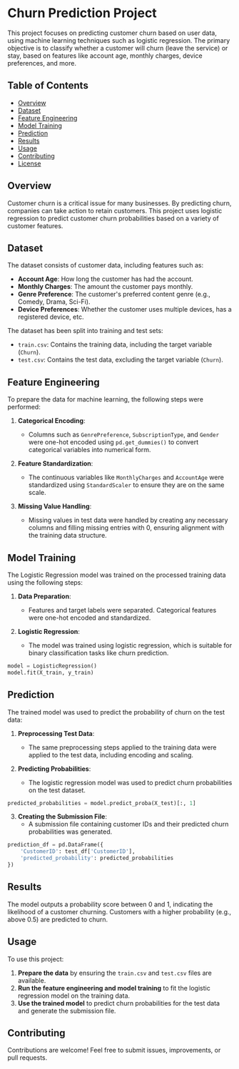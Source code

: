 # Churn Prediction Project

This project focuses on predicting customer churn based on user data, using machine learning techniques such as logistic regression. The primary objective is to classify whether a customer will churn (leave the service) or stay, based on features like account age, monthly charges, device preferences, and more.

## Table of Contents

- [Overview](#overview)
- [Dataset](#dataset)
- [Feature Engineering](#feature-engineering)
- [Model Training](#model-training)
- [Prediction](#prediction)
- [Results](#results)
- [Usage](#usage)
- [Contributing](#contributing)
- [License](#license)

## Overview

Customer churn is a critical issue for many businesses. By predicting churn, companies can take action to retain customers. This project uses logistic regression to predict customer churn probabilities based on a variety of customer features.

## Dataset

The dataset consists of customer data, including features such as:

- **Account Age**: How long the customer has had the account.
- **Monthly Charges**: The amount the customer pays monthly.
- **Genre Preference**: The customer's preferred content genre (e.g., Comedy, Drama, Sci-Fi).
- **Device Preferences**: Whether the customer uses multiple devices, has a registered device, etc.

The dataset has been split into training and test sets:
- `train.csv`: Contains the training data, including the target variable (`Churn`).
- `test.csv`: Contains the test data, excluding the target variable (`Churn`).

## Feature Engineering

To prepare the data for machine learning, the following steps were performed:

1. **Categorical Encoding**: 
   - Columns such as `GenrePreference`, `SubscriptionType`, and `Gender` were one-hot encoded using `pd.get_dummies()` to convert categorical variables into numerical form.
   
2. **Feature Standardization**: 
   - The continuous variables like `MonthlyCharges` and `AccountAge` were standardized using `StandardScaler` to ensure they are on the same scale.
   
3. **Missing Value Handling**: 
   - Missing values in test data were handled by creating any necessary columns and filling missing entries with 0, ensuring alignment with the training data structure.

## Model Training

The Logistic Regression model was trained on the processed training data using the following steps:

1. **Data Preparation**: 
   - Features and target labels were separated. Categorical features were one-hot encoded and standardized.
   
2. **Logistic Regression**: 
   - The model was trained using logistic regression, which is suitable for binary classification tasks like churn prediction.

```python
model = LogisticRegression()
model.fit(X_train, y_train)
```

## Prediction

The trained model was used to predict the probability of churn on the test data:

1. **Preprocessing Test Data**: 
   - The same preprocessing steps applied to the training data were applied to the test data, including encoding and scaling.
   
2. **Predicting Probabilities**: 
   - The logistic regression model was used to predict churn probabilities on the test dataset.

```python
predicted_probabilities = model.predict_proba(X_test)[:, 1]
```

3. **Creating the Submission File**: 
   - A submission file containing customer IDs and their predicted churn probabilities was generated.

```python
prediction_df = pd.DataFrame({
    'CustomerID': test_df['CustomerID'],
    'predicted_probability': predicted_probabilities
})
```

## Results

The model outputs a probability score between 0 and 1, indicating the likelihood of a customer churning. Customers with a higher probability (e.g., above 0.5) are predicted to churn.

## Usage

To use this project:

1. **Prepare the data** by ensuring the `train.csv` and `test.csv` files are available.
2. **Run the feature engineering and model training** to fit the logistic regression model on the training data.
3. **Use the trained model** to predict churn probabilities for the test data and generate the submission file.

## Contributing

Contributions are welcome! Feel free to submit issues, improvements, or pull requests.

